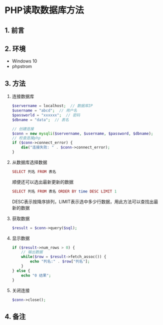 # PHP读取数据库方法

## 1. 前言

## 2. 环境

- Windows 10
- phpstrom

## 3. 方法

1. 连接数据库

    ```php
    $servername = localhost;  // 数据库IP
    $username = "abcd";  // 用户名
    $passworld = "xxxxxx";  // 密码
    $dbname = "data";  // 表名

    // 创建连接
    $conn = new mysqli($servername, $username, $password, $dbname);
    // 检查连接php
    if ($conn->connect_error) {
        die("连接失败: " . $conn->connect_error);
    }
    ```

2. 从数据库选择数据

    ```php
    SELECT 列名 FROM 表名
    ```

    顺便还可以选出最新更新的数据

    ```php
    SELECT 列名 FROM 表名 ORDER BY time DESC LIMIT 1
    ```

    DESC表示按降序排列，LIMIT表示选中多少行数据，用此方法可以查找出最新的数据
3. 获取数据

    ```php
    $result = $conn->query($sql);
    ```

4. 显示数据

    ```php
    if ($result->num_rows > 0) {
        // 输出数据
        while($row = $result->fetch_assoc()) {
            echo "列名:" . $row["列名"];
        }
    } else {
        echo "0 结果";
    }
    ```

5. 关闭连接

    ```php
    $conn->close();
    ```

## 4. 备注
